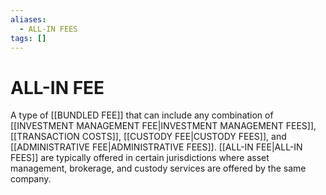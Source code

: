 ```yaml
---
aliases:
  - ALL-IN FEES
tags: []
---
```

# ALL-IN FEE
A type of [[BUNDLED FEE]] that can include any combination of [[INVESTMENT MANAGEMENT FEE|INVESTMENT MANAGEMENT FEES]], [[TRANSACTION COSTS]], [[CUSTODY FEE|CUSTODY FEES]], and [[ADMINISTRATIVE FEE|ADMINISTRATIVE FEES]]. [[ALL-IN FEE|ALL-IN FEES]] are typically offered in certain jurisdictions where asset management, brokerage, and custody services are offered by the same company.